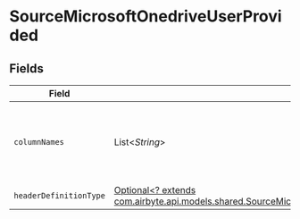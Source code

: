 # SourceMicrosoftOnedriveUserProvided


## Fields

| Field                                                                                                                                                                                           | Type                                                                                                                                                                                            | Required                                                                                                                                                                                        | Description                                                                                                                                                                                     |
| ----------------------------------------------------------------------------------------------------------------------------------------------------------------------------------------------- | ----------------------------------------------------------------------------------------------------------------------------------------------------------------------------------------------- | ----------------------------------------------------------------------------------------------------------------------------------------------------------------------------------------------- | ----------------------------------------------------------------------------------------------------------------------------------------------------------------------------------------------- |
| `columnNames`                                                                                                                                                                                   | List<*String*>                                                                                                                                                                                  | :heavy_check_mark:                                                                                                                                                                              | The column names that will be used while emitting the CSV records                                                                                                                               |
| `headerDefinitionType`                                                                                                                                                                          | [Optional<? extends com.airbyte.api.models.shared.SourceMicrosoftOnedriveSchemasStreamsHeaderDefinitionType>](../../models/shared/SourceMicrosoftOnedriveSchemasStreamsHeaderDefinitionType.md) | :heavy_minus_sign:                                                                                                                                                                              | N/A                                                                                                                                                                                             |